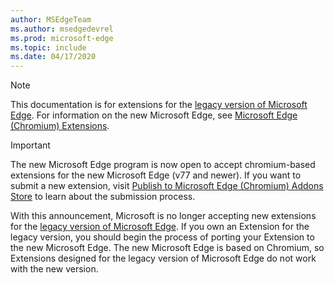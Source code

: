 ```yaml
---
author: MSEdgeTeam
ms.author: msedgedevrel
ms.prod: microsoft-edge
ms.topic: include
ms.date: 04/17/2020
---
```

> [!NOTE]
> This documentation is for extensions for the [legacy version of Microsoft Edge][MicrosoftSupportEdgeLegacy]. For information on the new Microsoft Edge, see [Microsoft Edge (Chromium) Extensions][MicrosoftEdgeExtensionsChromiumIndex].

> [!IMPORTANT]
> The new Microsoft Edge program is now open to accept chromium-based extensions for the new Microsoft Edge \(v77 and newer\). If you want to submit a new extension, visit [Publish to Microsoft Edge (Chromium) Addons Store][ExtensionsChromiumPublish] to learn about the submission process.  
> 
> With this announcement, Microsoft is no longer accepting new extensions for the [legacy version of Microsoft Edge][MicrosoftSupportEdgeLegacy]. If you own an Extension for the legacy version, you should begin the process of porting your Extension to the new Microsoft Edge.  The new Microsoft Edge is based on Chromium, so Extensions designed for the legacy version of Microsoft Edge do not work with the new version.  
> 

<!-- image links -->  

<!-- links -->  

[MicrosoftEdgeExtensionsChromiumIndex]: /microsoft-edge/extensions-chromium/index "Microsoft Edge (Chromium) Extensions"
[ExtensionsChromiumPublish]: /microsoft-edge/extensions-chromium/publish/publish-extension "Publish An Extension"  

[MicrosoftSupportEdgeLegacy]: https://support.microsoft.com/help/4533505/what-is-microsoft-edge-legacy "What is Microsoft Edge Legacy? | Microsoft Support"  
